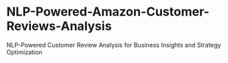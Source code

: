 # NLP-Powered-Amazon-Customer-Reviews-Analysis
NLP-Powered Customer Review Analysis for Business Insights and Strategy Optimization
